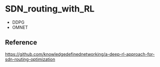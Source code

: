 # SDN_routing_with_RL

* DDPG 
* OMNET

## Reference
https://github.com/knowledgedefinednetworking/a-deep-rl-approach-for-sdn-routing-optimization
